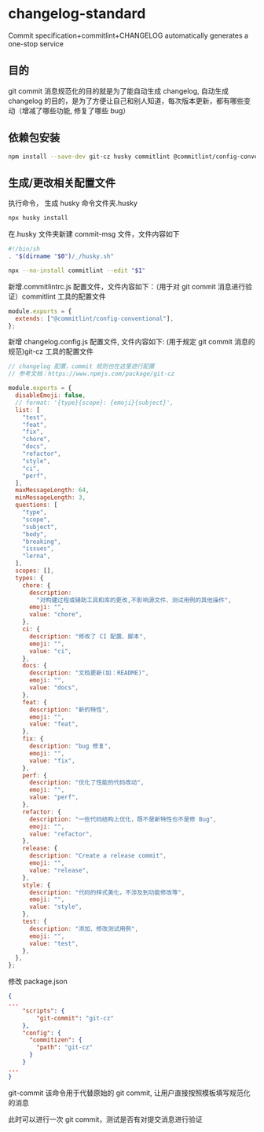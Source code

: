 # changelog-standard

Commit specification+commitlint+CHANGELOG automatically generates a one-stop service

## 目的

git commit 消息规范化的目的就是为了能自动生成 changelog, 自动生成 changelog 的目的，是为了方便让自己和别人知道，每次版本更新，都有哪些变动（增减了哪些功能, 修复了哪些 bug）

## 依赖包安装

```bash
npm install --save-dev git-cz husky commitlint @commitlint/config-conventional standard-version
```

## 生成/更改相关配置文件

执行命令， 生成 husky 命令文件夹.husky

```bash
npx husky install

```

在.husky 文件夹新建 commit-msg 文件，文件内容如下

```bash
#!/bin/sh
. "$(dirname "$0")/_/husky.sh"

npx --no-install commitlint --edit "$1"
```

新增.commitlintrc.js 配置文件，文件内容如下：（用于对 git commit 消息进行验证）commitlint 工具的配置文件

```js
module.exports = {
  extends: ["@commitlint/config-conventional"],
};
```

新增 changelog.config.js 配置文件, 文件内容如下: (用于规定 git commit 消息的规范)git-cz 工具的配置文件

```js
// changelog 配置，commit 规则也在这里进行配置
// 参考文档：https://www.npmjs.com/package/git-cz

module.exports = {
  disableEmoji: false,
  // format: '{type}{scope}: {emoji}{subject}',
  list: [
    "test",
    "feat",
    "fix",
    "chore",
    "docs",
    "refactor",
    "style",
    "ci",
    "perf",
  ],
  maxMessageLength: 64,
  minMessageLength: 3,
  questions: [
    "type",
    "scope",
    "subject",
    "body",
    "breaking",
    "issues",
    "lerna",
  ],
  scopes: [],
  types: {
    chore: {
      description:
        "对构建过程或辅助工具和库的更改,不影响源文件、测试用例的其他操作",
      emoji: "",
      value: "chore",
    },
    ci: {
      description: "修改了 CI 配置、脚本",
      emoji: "",
      value: "ci",
    },
    docs: {
      description: "文档更新(如：README)",
      emoji: "",
      value: "docs",
    },
    feat: {
      description: "新的特性",
      emoji: "",
      value: "feat",
    },
    fix: {
      description: "bug 修复",
      emoji: "",
      value: "fix",
    },
    perf: {
      description: "优化了性能的代码改动",
      emoji: "",
      value: "perf",
    },
    refactor: {
      description: "一些代码结构上优化，既不是新特性也不是修 Bug",
      emoji: "",
      value: "refactor",
    },
    release: {
      description: "Create a release commit",
      emoji: "",
      value: "release",
    },
    style: {
      description: "代码的样式美化，不涉及到功能修改等",
      emoji: "",
      value: "style",
    },
    test: {
      description: "添加、修改测试用例",
      emoji: "",
      value: "test",
    },
  },
};
```

修改 package.json

```json
{
...
    "scripts": {
        "git-commit": "git-cz"
    },
    "config": {
      "commitizen": {
        "path": "git-cz"
      }
    }
...
}
```

git-commit 该命令用于代替原始的 git commit, 让用户直接按照模板填写规范化的消息

此时可以进行一次 git commit，测试是否有对提交消息进行验证
